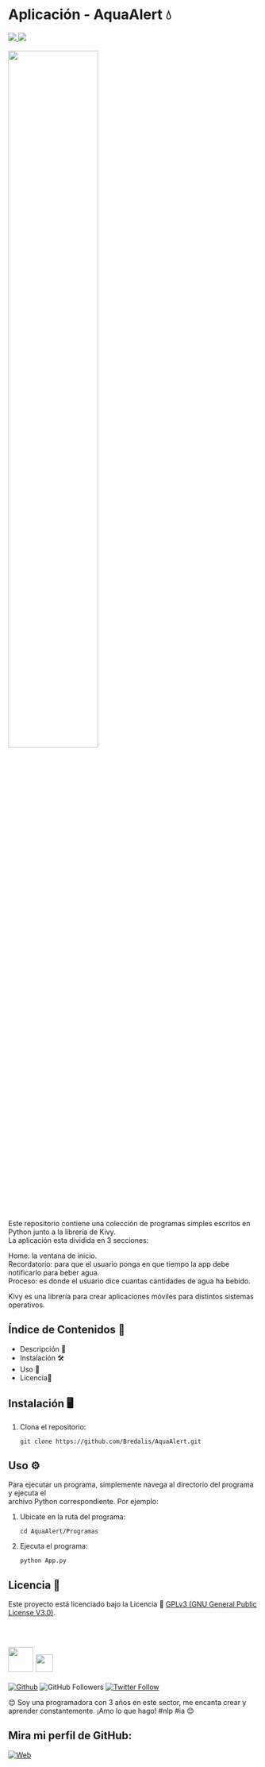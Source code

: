 <h1><b>Aplicación - AquaAlert 💧</b></h1>
<a href="https://www.python.org" target="_blank">
  <img src="https://img.shields.io/badge/Python-52BE80">
</a>
<a href="https://kivy.org/doc/stable/gettingstarted/installation.html" target="_blank">
  <img src="https://img.shields.io/badge/Kivy-AED6F1">
</a>
<br><br>

<img src="https://i.pinimg.com/236x/5a/11/b7/5a11b79030ccd2aaea5d569595746362.jpg" width="60%">

<p>
  Este repositorio contiene una colección de programas simples escritos en Python junto a 
  la librería de Kivy. <br> La aplicación esta dividida en 3 secciones: 
  
  Home: la ventana de inicio. <br>
  Recordatorio: para que el usuario ponga en que tiempo la app debe notificarlo para beber agua. <br>
  Proceso: es donde el usuario dice cuantas cantidades de agua ha bebido. <br>
  
  Kivy es una librería para crear aplicaciones móviles para distintos sistemas operativos.
</p>

## Índice de Contenidos 🧾

- Descripción 📝
- Instalación 🛠️
- Uso 📘
- Licencia📜

## Instalación 🖥️

1. Clona el repositorio:
    ```
    git clone https://github.com/Bredalis/AquaAlert.git
    ```
    
## Uso ⚙️

Para ejecutar un programa, simplemente navega al directorio del programa y ejecuta el <br> archivo Python correspondiente. Por ejemplo:

1. Ubicate en la ruta del programa:
    ```
    cd AquaAlert/Programas
    ```
     
2. Ejecuta el programa:
    ```
    python App.py
    ```

## Licencia 📜

Este proyecto está licenciado bajo la Licencia 📜 <a href="https://www.gnu.org/licenses/gpl-3.0.en.html" target="_blank">GPLv3 (GNU General Public License V3.0)</a>.

<br>

## <img src="https://avatars.githubusercontent.com/u/111624948?s=400&u=cd081f79392220d8cd2a22f2a8d5d3b18814350a&v=4" width="50" height="50"> <img src="https://readme-typing-svg.demolab.com?font=Roboto+Slab&color=%23FFFFFF&size=35&center=true&vCenter=true&width=450&duration=1500&pause=1000&lines=Hola,+soy;Bredalis+Gautreaux!" width="auto" height="35"/>
[![Github](https://img.shields.io/github/followers/Bredalis?label=Follow&style=social)](https://github.com/Bredalis)
![GitHub Followers](https://img.shields.io/github/stars/bredalis?style=social)
[![Twitter Follow](https://img.shields.io/twitter/follow/bredalis_P?style=social)](https://twitter.com/bredalis_P)

😊 Soy una programadora con 3 años en este sector, me encanta crear y aprender constantemente. ¡Amo lo que hago! #nlp #ia 😊

## Mira mi perfil de GitHub:
[![Web](https://img.shields.io/badge/GitHub-Bredalis-14a1f0?style=for-the-badge&logo=github&logoColor=white&labelColor=101010)](https://github.com/bredalis)

